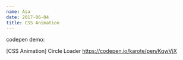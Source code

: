 ```yaml
---
name: Asa
date: 2017-06-04
title: CSS Animation
---
```


codepen demo:

[CSS Animation] Circle Loader
https://codepen.io/karote/pen/KqwVjX
